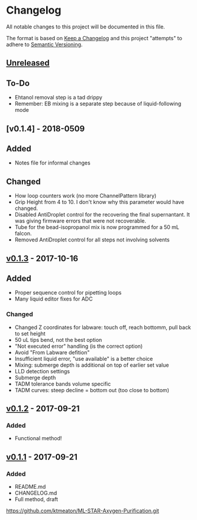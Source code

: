 # Changelog
All notable changes to this project will be documented in this file.

The format is based on [Keep a Changelog](http://keepachangelog.com/en/1.0.0/)
and this project "attempts" to adhere to [Semantic Versioning](http://semver.org/spec/v2.0.0.html).

## [Unreleased]

## To-Do
- Ehtanol removal step is a tad drippy
- Remember: EB mixing is a separate step because of liquid-following mode

## [v0.1.4] - 2018-0509

## Added
- Notes file for informal changes

## Changed
- How loop counters work (no more ChannelPattern library)
- Grip Height from 4 to 10. I don't know why this parameter would have changed.
- Disabled AntiDroplet control for the recovering the final supernantant. It was giving firmware errors that were not recoverable.
- Tube for the bead-isopropanol mix is now programmed for a 50 mL falcon.
- Removed AntiDroplet control for all steps not involving solvents

## [v0.1.3] - 2017-10-16

## Added
- Proper sequence control for pipetting loops
- Many liquid editor fixes for ADC

### Changed
- Changed Z coordinates for labware: touch off, reach bottomm, pull back to set height
- 50 uL tips bend, not the best option
- "Not executed error" handling (is the correct option)
- Avoid "From Labware defition"
- Insufficient liquid error, "use available" is a better choice
- Mixing: submerge depth is additional on top of earlier set value
- LLD detection settings
- Submerge depth
- TADM tolerance bands volume specific
- TADM curves: steep decline = bottom out (too close to bottom)

## [v0.1.2] - 2017-09-21
### Added
- Functional method!

## [v0.1.1] - 2017-09-21
### Added
- README.md
- CHANGELOG.md
- Full method, draft

https://github.com/ktmeaton/ML-STAR-Axygen-Purification.git

[Unreleased]: https://github.com/ktmeaton/ML-STAR-Axygen-Purification/compare/v0.1.3...HEAD
[v0.1.3]: https://github.com/ktmeaton/ML-STAR-Axygen-Purification/compare/v0.1.2...v0.1.3
[v0.1.2]: https://github.com/ktmeaton/ML-STAR-Axygen-Purification/compare/v0.1.1...v0.1.2
[v0.1.1]: https://github.com/ktmeaton/ML-STAR-Axygen-Purification/compare/v0.1.1...v0.1.1
